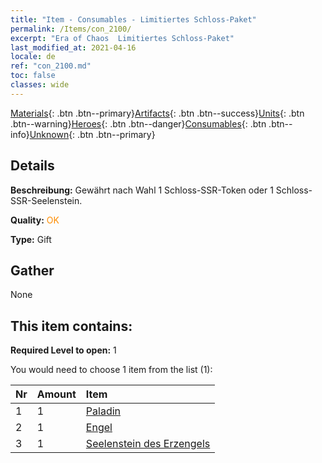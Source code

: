 ```yaml
---
title: "Item - Consumables - Limitiertes Schloss-Paket"
permalink: /Items/con_2100/
excerpt: "Era of Chaos  Limitiertes Schloss-Paket"
last_modified_at: 2021-04-16
locale: de
ref: "con_2100.md"
toc: false
classes: wide
---
```

 [Materials](/de/Items/){: .btn .btn--primary}[Artifacts](/de/Items/Artifacts/){: .btn .btn--success}[Units](/de/Items/Units/){: .btn .btn--warning}[Heroes](/de/Items/Heroes/){: .btn .btn--danger}[Consumables](/de/Items/Consumables/){: .btn .btn--info}[Unknown](/de/Items/Unknown/){: .btn .btn--primary}

## Details
 **Beschreibung:** Gewährt nach Wahl 1 Schloss-SSR-Token oder 1 Schloss-SSR-Seelenstein.

 **Quality:** <span style="color: #FF8C00">OK</span>

 **Type:** Gift

## Gather

  None

## This item contains:

 **Required Level to open:** 1

 You would need to choose 1 item from the list (1):

  | Nr | Amount |     Item    |
  |:---|:-------|:------------|
  | 1 | 1 | [Paladin](/de/Items/unt_197/) |  | 
  | 2 | 1 | [Engel](/de/Items/unt_196/) |  | 
  | 3 | 1 | [Seelenstein des Erzengels](/de/Items/unt_288/) |  | 
